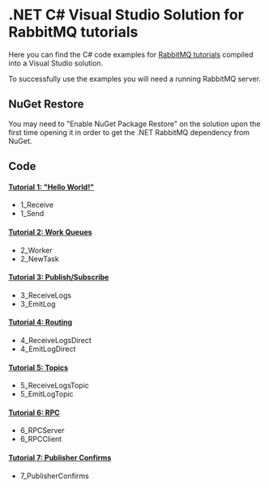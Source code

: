 # .NET C# Visual Studio Solution for RabbitMQ tutorials

Here you can find the C# code examples for [RabbitMQ
tutorials](https://www.rabbitmq.com/getstarted.html) compiled
into a Visual Studio solution.

To successfully use the examples you will need a running RabbitMQ server.

## NuGet Restore

You may need to "Enable NuGet Package Restore" on the solution upon the first
time opening it in order to get the .NET RabbitMQ dependency from NuGet.

## Code

#### [Tutorial 1: "Hello World!"](https://www.rabbitmq.com/tutorial-one-dotnet.html)

- 1_Receive
- 1_Send

#### [Tutorial 2: Work Queues](https://www.rabbitmq.com/tutorial-two-dotnet.html)

- 2_Worker
- 2_NewTask

#### [Tutorial 3: Publish/Subscribe](https://www.rabbitmq.com/tutorial-three-dotnet.html)

- 3_ReceiveLogs
- 3_EmitLog

#### [Tutorial 4: Routing](https://www.rabbitmq.com/tutorial-four-dotnet.html)

- 4_ReceiveLogsDirect
- 4_EmitLogDirect

#### [Tutorial 5: Topics](https://www.rabbitmq.com/tutorial-five-dotnet.html)

- 5_ReceiveLogsTopic
- 5_EmitLogTopic

#### [Tutorial 6: RPC](https://www.rabbitmq.com/tutorial-six-dotnet.html)

- 6_RPCServer
- 6_RPCClient

#### [Tutorial 7: Publisher Confirms](https://www.rabbitmq.com/tutorial-seven-dotnet.html)

- 7_PublisherConfirms
